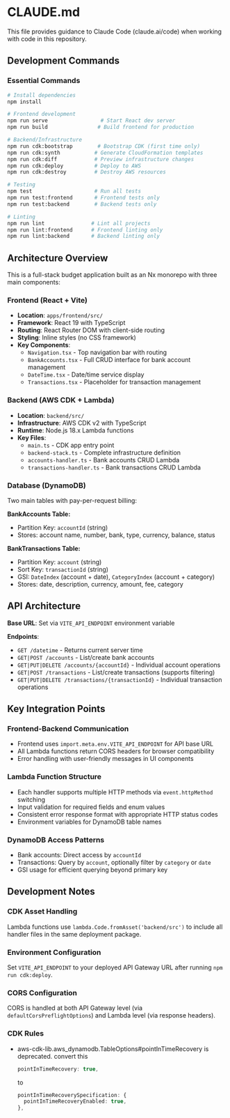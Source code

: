 # CLAUDE.md

This file provides guidance to Claude Code (claude.ai/code) when working with code in this repository.

## Development Commands

### Essential Commands
```bash
# Install dependencies
npm install

# Frontend development
npm run serve                 # Start React dev server
npm run build                # Build frontend for production

# Backend/Infrastructure
npm run cdk:bootstrap        # Bootstrap CDK (first time only)
npm run cdk:synth           # Generate CloudFormation templates
npm run cdk:diff            # Preview infrastructure changes
npm run cdk:deploy          # Deploy to AWS
npm run cdk:destroy         # Destroy AWS resources

# Testing
npm test                    # Run all tests
npm run test:frontend       # Frontend tests only
npm run test:backend        # Backend tests only

# Linting
npm run lint               # Lint all projects
npm run lint:frontend      # Frontend linting only
npm run lint:backend       # Backend linting only
```

## Architecture Overview

This is a full-stack budget application built as an Nx monorepo with three main components:

### Frontend (React + Vite)
- **Location**: `apps/frontend/src/`
- **Framework**: React 19 with TypeScript
- **Routing**: React Router DOM with client-side routing
- **Styling**: Inline styles (no CSS framework)
- **Key Components**:
  - `Navigation.tsx` - Top navigation bar with routing
  - `BankAccounts.tsx` - Full CRUD interface for bank account management
  - `DateTime.tsx` - Date/time service display
  - `Transactions.tsx` - Placeholder for transaction management

### Backend (AWS CDK + Lambda)
- **Location**: `backend/src/`
- **Infrastructure**: AWS CDK v2 with TypeScript
- **Runtime**: Node.js 18.x Lambda functions
- **Key Files**:
  - `main.ts` - CDK app entry point
  - `backend-stack.ts` - Complete infrastructure definition
  - `accounts-handler.ts` - Bank accounts CRUD Lambda
  - `transactions-handler.ts` - Bank transactions CRUD Lambda

### Database (DynamoDB)
Two main tables with pay-per-request billing:

**BankAccounts Table:**
- Partition Key: `accountId` (string)
- Stores: account name, number, bank, type, currency, balance, status

**BankTransactions Table:**
- Partition Key: `account` (string)
- Sort Key: `transactionId` (string)
- GSI: `DateIndex` (account + date), `CategoryIndex` (account + category)
- Stores: date, description, currency, amount, fee, category

## API Architecture

**Base URL**: Set via `VITE_API_ENDPOINT` environment variable

**Endpoints**:
- `GET /datetime` - Returns current server time
- `GET|POST /accounts` - List/create bank accounts
- `GET|PUT|DELETE /accounts/{accountId}` - Individual account operations
- `GET|POST /transactions` - List/create transactions (supports filtering)
- `GET|PUT|DELETE /transactions/{transactionId}` - Individual transaction operations

## Key Integration Points

### Frontend-Backend Communication
- Frontend uses `import.meta.env.VITE_API_ENDPOINT` for API base URL
- All Lambda functions return CORS headers for browser compatibility
- Error handling with user-friendly messages in UI components

### Lambda Function Structure
- Each handler supports multiple HTTP methods via `event.httpMethod` switching
- Input validation for required fields and enum values
- Consistent error response format with appropriate HTTP status codes
- Environment variables for DynamoDB table names

### DynamoDB Access Patterns
- Bank accounts: Direct access by `accountId`
- Transactions: Query by `account`, optionally filter by `category` or `date`
- GSI usage for efficient querying beyond primary key

## Development Notes

### CDK Asset Handling
Lambda functions use `lambda.Code.fromAsset('backend/src')` to include all handler files in the same deployment package.

### Environment Configuration
Set `VITE_API_ENDPOINT` to your deployed API Gateway URL after running `npm run cdk:deploy`.

### CORS Configuration
CORS is handled at both API Gateway level (via `defaultCorsPreflightOptions`) and Lambda level (via response headers).

### CDK Rules

- aws-cdk-lib.aws_dynamodb.TableOptions#pointInTimeRecovery is deprecated.
  convert this
    ```typescript
    pointInTimeRecovery: true,
    ```
  to 
    ```typescript
    pointInTimeRecoverySpecification: {
      pointInTimeRecoveryEnabled: true,
    },
    ```
